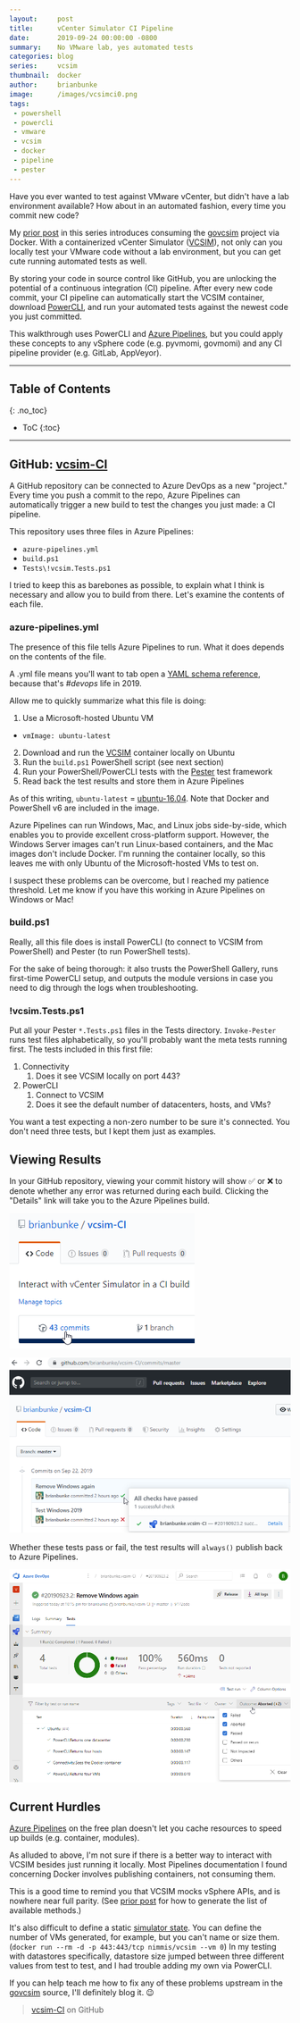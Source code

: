 ```yaml
---
layout:     post
title:      vCenter Simulator CI Pipeline
date:       2019-09-24 00:00:00 -0800
summary:    No VMware lab, yes automated tests
categories: blog
series:     vcsim
thumbnail:  docker
author:     brianbunke
image:      /images/vcsimci0.png
tags:
 - powershell
 - powercli
 - vmware
 - vcsim
 - docker
 - pipeline
 - pester
---
```


Have you ever wanted to test against VMware vCenter, but didn't have a lab environment available? How about in an automated fashion, every time you commit new code?

My [prior post] in this series introduces consuming the [govcsim] project via Docker. With a containerized vCenter Simulator ([VCSIM]), not only can you locally test your VMware code without a lab environment, but you can get cute running automated tests as well.

By storing your code in source control like GitHub, you are unlocking the potential of a continuous integration (CI) pipeline. After every new code commit, your CI pipeline can automatically start the VCSIM container, download [PowerCLI], and run your automated tests against the newest code you just committed.

This walkthrough uses PowerCLI and [Azure Pipelines], but you could apply these concepts to any vSphere code (e.g. pyvmomi, govmomi) and any CI pipeline provider (e.g. GitLab, AppVeyor).

---

## Table of Contents
{: .no_toc}

- ToC
{:toc}

---

## GitHub: [vcsim-CI]

A GitHub repository can be connected to Azure DevOps as a new "project." Every time you push a commit to the repo, Azure Pipelines can automatically trigger a new build to test the changes you just made: a CI pipeline.

This repository uses three files in Azure Pipelines:

- `azure-pipelines.yml`
- `build.ps1`
- `Tests\!vcsim.Tests.ps1`

I tried to keep this as barebones as possible, to explain what I think is necessary and allow you to build from there. Let's examine the contents of each file.

### azure-pipelines.yml

The presence of this file tells Azure Pipelines to run. What it does depends on the contents of the file.

A .yml file means you'll want to tab open a [YAML schema reference], because that's _#devops_ life in 2019.

Allow me to quickly summarize what this file is doing:

1. Use a Microsoft-hosted Ubuntu VM
  - `vmImage: ubuntu-latest`
2. Download and run the [VCSIM] container locally on Ubuntu
3. Run the `build.ps1` PowerShell script (see next section)
4. Run your PowerShell/PowerCLI tests with the [Pester] test framework
5. Read back the test results and store them in Azure Pipelines

As of this writing, `ubuntu-latest` = [ubuntu-16.04]. Note that Docker and PowerShell v6 are included in the image.

Azure Pipelines can run Windows, Mac, and Linux jobs side-by-side, which enables you to provide excellent cross-platform support. However, the Windows Server images can't run Linux-based containers, and the Mac images don't include Docker. I'm running the container locally, so this leaves me with only Ubuntu of the Microsoft-hosted VMs to test on.

I suspect these problems can be overcome, but I reached my patience threshold. Let me know if you have this working in Azure Pipelines on Windows or Mac!

### build.ps1

Really, all this file does is install PowerCLI (to connect to VCSIM from PowerShell) and Pester (to run PowerShell tests).

For the sake of being thorough: it also trusts the PowerShell Gallery, runs first-time PowerCLI setup, and outputs the module versions in case you need to dig through the logs when troubleshooting.

### !vcsim.Tests.ps1

Put all your Pester `*.Tests.ps1` files in the Tests directory. `Invoke-Pester` runs test files alphabetically, so you'll probably want the meta tests running first. The tests included in this first file:

1. Connectivity
    1. Does it see VCSIM locally on port 443?
2. PowerCLI
    1. Connect to VCSIM
    2. Does it see the default number of datacenters, hosts, and VMs?

You want a test expecting a non-zero number to be sure it's connected. You don't need three tests, but I kept them just as examples.

## Viewing Results

In your GitHub repository, viewing your commit history will show ✅ or ❌ to denote whether any error was returned during each build. Clicking the "Details" link will take you to the Azure Pipelines build.

[![vcsimci1](/images/vcsimci1.png)](/images/vcsimci1.png)

[![vcsimci2](/images/vcsimci2.png)](/images/vcsimci2.png)

Whether these tests pass or fail, the test results will `always()` publish back to Azure Pipelines.

[![azurepipelinestests](/images/azurepipelinestests.png)](/images/azurepipelinestests.png)

## Current Hurdles

[Azure Pipelines] on the free plan doesn't let you cache resources to speed up builds (e.g. container, modules).

As alluded to above, I'm not sure if there is a better way to interact with VCSIM besides just running it locally. Most Pipelines documentation I found concerning Docker involves publishing containers, not consuming them.

This is a good time to remind you that VCSIM mocks vSphere APIs, and is nowhere near full parity. (See [prior post] for how to generate the list of available methods.)

It's also difficult to define a static [simulator state]. You can define the number of VMs generated, for example, but you can't name or size them. (`docker run --rm -d -p 443:443/tcp nimmis/vcsim --vm 0`) In my testing with datastores specifically, datastore size jumped between three different values from test to test, and I had trouble adding my own via PowerCLI.

If you can help teach me how to fix any of these problems upstream in the [govcsim] source, I'll definitely blog it. 😉

> [vcsim-CI] on GitHub



[prior post]: /blog/2018/12/31/vcenter-simulator-ci/
[govcsim]: https://github.com/vmware/govmomi/tree/master/vcsim
[VCSIM]: https://hub.docker.com/r/nimmis/vcsim

[PowerCLI]: https://www.powershellgallery.com/packages/VMware.PowerCLI
[Azure Pipelines]: https://azure.microsoft.com/en-us/services/devops/pipelines/

[vcsim-CI]: https://github.com/brianbunke/vcsim-CI

[YAML schema reference]: https://docs.microsoft.com/en-us/azure/devops/pipelines/yaml-schema
[Pester]: https://github.com/pester/Pester
[ubuntu-16.04]: https://github.com/Microsoft/azure-pipelines-image-generation/blob/master/images/linux/Ubuntu1604-README.md

[simulator state]: https://github.com/vmware/govmomi/issues/1185
